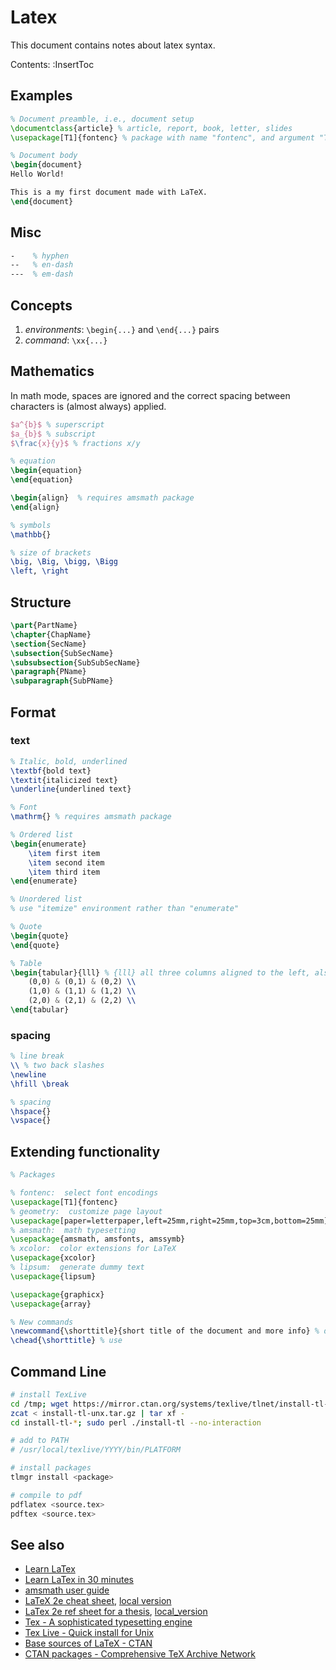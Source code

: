 # Latex

This document contains notes about latex syntax.

Contents:
:InsertToc

## Examples

```latex
% Document preamble, i.e., document setup
\documentclass{article} % article, report, book, letter, slides
\usepackage[T1]{fontenc} % package with name "fontenc", and argument "T1"

% Document body
\begin{document}
Hello World!

This is a my first document made with LaTeX.
\end{document}
```

## Misc
```latex
-    % hyphen
--   % en-dash
---  % em-dash
```

## Concepts

1.  *environments*: `\begin{...}` and `\end{...}` pairs
1.  *command*: `\xx{...}`


## Mathematics

In math mode, spaces are ignored and the correct spacing between characters is
(almost always) applied.

```latex
$a^{b}$ % superscript
$a_{b}$ % subscript
$\frac{x}{y}$ % fractions x/y

% equation
\begin{equation}
\end{equation}

\begin{align}  % requires amsmath package
\end{align}

% symbols
\mathbb{}

% size of brackets
\big, \Big, \bigg, \Bigg
\left, \right
```

## Structure

```latex
\part{PartName}
\chapter{ChapName}
\section{SecName}
\subsection{SubSecName}
\subsubsection{SubSubSecName}
\paragraph{PName}
\subparagraph{SubPName}
```

## Format

### text

```latex
% Italic, bold, underlined
\textbf{bold text}
\textit{italicized text}
\underline{underlined text}

% Font
\mathrm{} % requires amsmath package

% Ordered list
\begin{enumerate}
    \item first item
    \item second item
    \item third item
\end{enumerate}

% Unordered list
% use "itemize" environment rather than "enumerate"

% Quote
\begin{quote}
\end{quote}

% Table
\begin{tabular}{lll} % {lll} all three columns aligned to the left, also c, r
    (0,0) & (0,1) & (0,2) \\
    (1,0) & (1,1) & (1,2) \\
    (2,0) & (2,1) & (2,2) \\
\end{tabular}
```

### spacing

```latex
% line break
\\ % two back slashes
\newline
\hfill \break

% spacing
\hspace{}
\vspace{}
```

## Extending functionality

```latex
% Packages

% fontenc:  select font encodings
\usepackage[T1]{fontenc}
% geometry:  customize page layout
\usepackage[paper=letterpaper,left=25mm,right=25mm,top=3cm,bottom=25mm]{geometry}
% amsmath:  math typesetting
\usepackage{amsmath, amsfonts, amssymb}
% xcolor:  color extensions for LaTeX
\usepackage{xcolor}
% lipsum:  generate dummy text
\usepackage{lipsum}

\usepackage{graphicx}
\usepackage{array}

% New commands
\newcommand{\shorttitle}{short title of the document and more info} % define
\chead{\shorttitle} % use
```

## Command Line

```bash
# install TexLive
cd /tmp; wget https://mirror.ctan.org/systems/texlive/tlnet/install-tl-unx.tar.gz
zcat < install-tl-unx.tar.gz | tar xf -
cd install-tl-*; sudo perl ./install-tl --no-interaction

# add to PATH
# /usr/local/texlive/YYYY/bin/PLATFORM

# install packages
tlmgr install <package>

# compile to pdf
pdflatex <source.tex>
pdftex <source.tex>
```

## See also

*   [Learn LaTex](https://www.learnlatex.org/en/)
*   [Learn LaTex in 30 minutes](https://www.overleaf.com/learn/latex/Learn_LaTeX_in_30_minutes)
*   [amsmath user guide](https://texdoc.org/serve/amsmath/0)
*   [LaTeX 2e cheat sheet](https://mirror.csclub.uwaterloo.ca/CTAN/info/latexcheat/latexcheat/latexsheet.pdf), [local version](../cheatsheets/LaTeX_2e.pdf)
*   [LaTex 2e ref sheet for a thesis](https://mirror.csclub.uwaterloo.ca/CTAN/info/latex-refsheet/LaTeX_RefSheet.pdf), [local_version](../cheatsheets/LaTeX_2e_RefSheet.pdf)
*   [Tex - A sophisticated typesetting engine](https://ctan.org/pkg/tex)
*   [Tex Live - Quick install for Unix](https://tug.org/texlive/quickinstall.html)
*   [Base sources of LaTeX - CTAN](https://ctan.org/pkg/latex-base)
*   [CTAN packages - Comprehensive TeX Archive Network](https://ctan.org/pkg)
